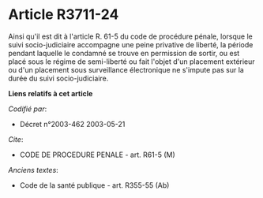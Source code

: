# Article R3711-24

Ainsi qu'il est dit à l'article R. 61-5 du code de procédure pénale, lorsque le suivi socio-judiciaire accompagne une peine
privative de liberté, la période pendant laquelle le condamné se trouve en permission de sortir, ou est placé sous le régime
de semi-liberté ou fait l'objet d'un placement extérieur ou d'un placement sous surveillance électronique ne s'impute pas sur
la durée du suivi socio-judiciaire.

**Liens relatifs à cet article**

_Codifié par_:

  - Décret n°2003-462 2003-05-21

_Cite_:

  - CODE DE PROCEDURE PENALE - art. R61-5 (M)

_Anciens textes_:

  - Code de la santé publique - art. R355-55 (Ab)
